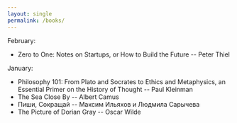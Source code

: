 ```yaml
---
layout: single
permalink: /books/
---
```


February:
* Zero to One: Notes on Startups, or How to Build the Future -- Peter Thiel

January:
* Philosophy 101: From Plato and Socrates to Ethics and Metaphysics, an Essential Primer on the History of Thought -- Paul Kleinman
* The Sea Close By -- Albert Camus
* Пиши, Сокращай -- Максим Ильяхов и Людмила Сарычева
* The Picture of Dorian Gray -- Oscar Wilde

<!-- end custom page -->
<!-- use {: reversed="reversed"} to reverse the lists-->
